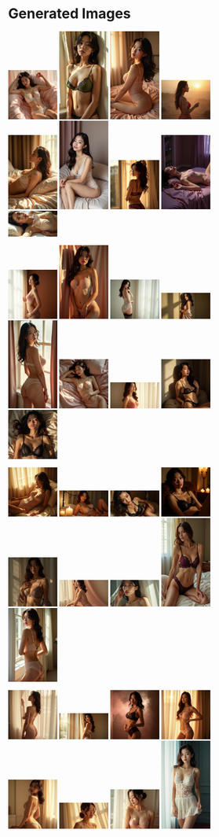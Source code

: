 # Generated Images



<img src="2025_07_15_01.webp" width="100"/> <img src="2025_07_15_02.webp" width="100"/> <img src="2025_07_15_03.webp" width="100"/> <img src="2025_07_15_04.webp" width="100"/> <img src="2025_07_15_05.webp" width="100"/> <img src="2025_07_15_06.webp" width="100"/> <img src="2025_07_15_07.webp" width="100"/> <img src="2025_07_15_08.webp" width="100"/> <img src="2025_07_15_09.webp" width="100"/>

<img src="2025_07_15_10.webp" width="100"/> <img src="2025_07_15_11.webp" width="100"/> <img src="2025_07_15_12.webp" width="100"/> <img src="2025_07_15_13.webp" width="100"/> <img src="2025_07_15_14.webp" width="100"/> <img src="2025_07_15_15.webp" width="100"/> <img src="2025_07_15_16.webp" width="100"/> <img src="2025_07_15_17.webp" width="100"/> <img src="2025_07_15_18.webp" width="100"/>

<img src="2025_07_15_19.webp" width="100"/> <img src="2025_07_15_20.webp" width="100"/> <img src="2025_07_15_21.webp" width="100"/> <img src="2025_07_15_22.webp" width="100"/> <img src="2025_07_15_23.webp" width="100"/> <img src="2025_07_15_24.webp" width="100"/> <img src="2025_07_15_25.webp" width="100"/> <img src="2025_07_15_26.webp" width="100"/> <img src="2025_07_15_27.webp" width="100"/>

<img src="2025_07_15_28.webp" width="100"/> <img src="2025_07_15_29.webp" width="100"/> <img src="2025_07_15_30.webp" width="100"/> <img src="2025_07_15_31.webp" width="100"/> <img src="2025_07_15_32.webp" width="100"/> <img src="2025_07_15_33.webp" width="100"/> <img src="2025_07_15_34.webp" width="100"/> <img src="2025_07_15_35.webp" width="100"/>